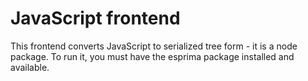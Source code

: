 # JavaScript frontend

This frontend converts JavaScript to serialized tree form - it is a node package.  To run it, you must have the esprima package installed and available.

